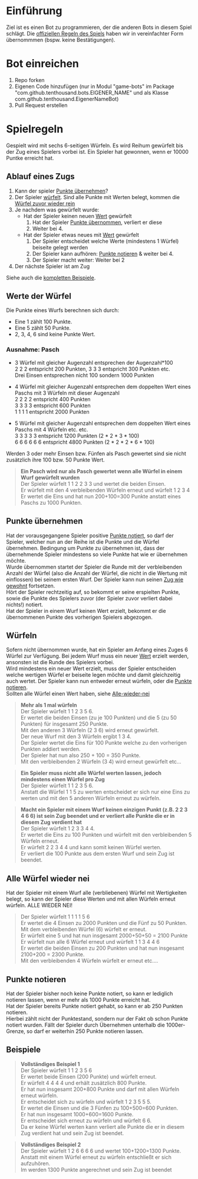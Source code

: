 # Einführung
Ziel ist es einen Bot zu programmieren, der die anderen Bots in diesem Spiel schlägt.
Die [offiziellen Regeln des Spiels](https://de.wikipedia.org/wiki/Zehntausend_(Spiel)) haben wir in vereinfachter
Form übernommmen (bspw. keine Bestätigungen).


# Bot einreichen
1. Repo forken
2. Eigenen Code hinzufügen (nur in Modul "game-bots" im Package "com.github.tenthousand.bots.EIGENER_NAME" und als
   Klasse com.github.tenthousand.EigenerNameBot)
3. Pull Request erstellen


# Spielregeln
Gespielt wird mit sechs 6-seitigen Würfeln.
Es wird Reihum gewürfelt bis der Zug eines Spielers vorbei ist.
Ein Spieler hat gewonnen, wenn er 10000 Puntke erreicht hat.

## <a name="turn">Ablauf eines Zugs
1. Kann der spieler [Punkte übernehmen](#adopt)?
2. Der Spieler [würfelt](#roll).
   Sind alle Punkte mit Werten belegt, kommen die [Würfel zuvor wieder rein](#alle-wieder-nei)
3. Je nachdem was gewürfelt wurde:
    * Hat der Spieler keinen neuen [Wert](#dice-values) gewürfelt
        1. Hat der Spieler [Punkte übernommen](#adopt), verliert er diese
        2. Weiter bei 4.
    * Hat der Spieler etwas neues mit [Wert](#dice-values) gewürfelt
        1. Der Spieler entscheidet welche Werte (mindestens 1 Würfel) beiseite gelegt werden
        2. Der Spieler kann aufhören: [Punkte notieren](#get-points) & weiter bei 4.
        3. Der Spieler macht weiter: Weiter bei 2
4. Der nächste Spieler ist am Zug

Siehe auch die [kompletten Beispiele](#samples).

## <a name="dice-values">Werte der Würfel
Die Punkte eines Wurfs berechnen sich durch:

* Eine 1 zählt 100 Punkte.
* Eine 5 zählt 50 Punkte.
* 2, 3, 4, 6 sind keine Punkte Wert.

### Ausnahme: Pasch
* 3 Würfel mit gleicher Augenzahl entsprechen der Augenzahl*100  
  2 2 2 entspricht 200 Punkten, 3 3 3 entspricht 300 Punkten etc.  
  Drei Einsen entsprechen nicht 100 sondern 1000 Punkten

* 4 Würfel mit gleicher Augenzahl entsprechen dem doppelten Wert eines Paschs mit 3 Würfeln mit dieser Augenzahl  
  2 2 2 2 entspricht 400 Punkten  
  3 3 3 3 entspricht 600 Punkten  
  1 1 1 1 entspricht 2000 Punkten

* 5 Würfel mit gleicher Augenzahl entsprechen dem doppelten Wert eines Paschs mit 4 Würfeln etc. etc.  
  3 3 3 3 3 entspricht 1200 Punkten (2 * 2 * 3 * 100)  
  6 6 6 6 6 6 entspricht 4800 Punkten (2 * 2 * 2 * 6 * 100) 

Werden 3 oder mehr Einsen bzw. Fünfen als Pasch gewertet sind sie nicht zusätzlich ihre 100 bzw. 50 Punkte Wert.

> **Ein Pasch wird nur als Pasch gewertet wenn alle Würfel in einem Wurf gewürfelt wurden**  
> Der Spieler würfelt 1 1 2 2 3 3 und wertet die beiden Einsen.  
> Er würfelt mit den 4 verbleibenden Würfeln erneut und würfelt 1 2 3 4  
> Er wertet die Eins und hat nun 200+100=300 Punkte anstatt eines Paschs zu 1000 Punkten.

## <a name="adopt">Punkte übernehmen
Hat der vorausgegangene Spieler positive [Punkte notiert](#get-points), so darf der Spieler, welcher nun an der Reihe
ist die Punkte und die Würfel übernehmen. Bedingung um Punkte zu übernehmen ist, dass der übernehmende Spieler
mindestens so viele Punkte hat wie er übernehmen möchte.  
Wurde übernommen startet der Spieler die Runde mit der verbleibenden Anzahl der Würfel (also die Anzahl der Würfel,
die nicht in die Wertung mit einflossen) bei seinem ersten Wurf. Der Spieler kann nun seinen [Zug wie gewohnt](#turn)
fortsetzen.  
Hört der Spieler rechtzeitig auf, so bekommt er seine erspielten Punkte, sowie die Punkte des Spielers zuvor (der
Spieler zuvor verliert dabei nichts!) notiert.  
Hat der Spieler in einem Wurf keinen Wert erzielt, bekommt er die übernommenen Punkte des vorherigen
Spielers abgezogen.

## <a name="roll">Würfeln
Sofern nicht übernommen wurde, hat ein Spieler am Anfang eines Zuges 6 Würfel zur Verfügung. Bei jedem Wurf muss ein 
neuer [Wert](#dice-values) erzielt werden, ansonsten ist die Runde des Spielers vorbei.    
Wird mindestens ein neuer Wert erzielt, muss der Spieler entscheiden welche wertigen Würfel er beiseite legen
möchte und damit gleichzeitig auch wertet. Der Spieler kann nun entweder erneut würfeln, oder die
[Punkte notieren](#get-points).  
Sollten alle Würfel einen Wert haben, siehe [Alle-wieder-nei](#alle-wieder-nei)

> **Mehr als 1 mal würfeln**  
> Der Spieler würfelt 1 1 2 3 5 6.  
> Er wertet die beiden Einsen (zu je 100 Punkten) und die 5 (zu 50 Punkten) für insgesamt 250 Punkte.  
> Mit den anderen 3 Würfeln (2 3 6) wird erneut gewürfelt.  
> Der neue Wurf mit den 3 Würfeln ergibt 1 3 4.  
> Der Spieler wertet die Eins für 100 Punkte welche zu den vorherigen Punkten addiert werden.  
> Der Spieler hat nun also 250 + 100 = 350 Punkte.  
> Mit den verbleibenden 2 Würfeln (3 4) wird erneut gewürfelt etc...

> **Ein Spieler muss nicht alle Würfel werten lassen, jedoch mindestens einen Würfel pro Zug**  
> Der Spieler würfelt 1 1 2 3 5 6.  
> Anstatt die Würfel 1 1 5 zu werten entscheidet er sich nur eine Eins zu werten und mit den 5 anderen Würfeln erneut zu würfeln.

> **Macht ein Spieler mit einem Wurf keinen einzigen Punkt (z.B. 2 2 3 4 6 6) ist sein Zug beendet und er verliert alle Punkte die er in diesem Zug verdient hat**  
> Der Spieler würfelt 1 2 3 3 4 4.  
> Er wertet die Eins zu 100 Punkten und würfelt mit den verbleibenden 5 Würfeln erneut.  
> Er würfelt 2 2 3 4 4 und kann somit keinen Würfel werten.  
> Er verliert die 100 Punkte aus dem ersten Wurf und sein Zug ist beendet.

## <a name="alle-wieder-nei">Alle Würfel wieder nei
Hat der Spieler mit einem Wurf alle (verbliebenen) Würfel mit Wertigkeiten belegt, so kann der Spieler diese Werten
und mit allen Würfeln erneut würfeln. ALLE WIEDER NEI!

> Der Spieler würfelt 1 1 1 1 5 6  
> Er wertet die 4 Einsen zu 2000 Punkten und die Fünf zu 50 Punkten.  
> Mit dem verbleibenden Würfel (6) würfelt er erneut.  
> Er würfelt eine 5 und hat nun insgesamt 2000+50+50 = 2100 Punkte  
> Er würfelt nun alle 6 Würfel erneut und würfelt 1 1 3 4 4 6  
> Er wertet die beiden Einsen zu 200 Punkten und hat nun insgesamt 2100+200 = 2300 Punkte.  
> Mit den verbleibenden 4 Würfeln würfelt er erneut etc....

## <a name="get-points">Punkte notieren
Hat der Spieler bisher noch keine Punkte notiert, so kann er lediglich notieren lassen, wenn er mehr als 1000 Punkte
erreicht hat.  
Hat der Spieler bereits Punkte notiert gehabt, so kann er ab 250 Punkten notieren.  
Hierbei zählt nicht der Punktestand, sondern nur der Fakt ob schon Punkte notiert wurden. Fällt der Spieler durch
Übernehmen unterhalb die 1000er-Grenze, so darf er weiterhin 250 Punkte notieren lassen.

## <a name="samples">Beispiele

> **Vollständiges Beispiel 1**  
> Der Spieler würfelt 1 1 2 3 5 6  
> Er wertet beide Einsen (200 Punkte) und würfelt erneut.  
> Er würfelt 4 4 4 4 und erhält zusätzlich 800 Punkte.  
> Er hat nun insgesamt 200+800 Punkte und darf mit allen Würfeln erneut würfeln.  
> Er entscheidet sich zu würfeln und würfelt 1 2 3 5 5 5.  
> Er wertet die Einsen und die 3 Fünfen zu 100+500=600 Punkten.  
> Er hat nun insgesamt 1000+600=1600 Punkte.  
> Er entscheidet sich erneut zu würfeln und würfelt 6 6.  
> Da er keine Würfel werten kann verliert alle Punkte die er in diesem Zug verdient hat und sein Zug ist beendet.

> **Vollständiges Beispiel 2**  
> Der Spieler würfelt 1 2 6 6 6 6 und wertet 100+1200=1300 Punkte.  
> Anstatt mit einem Würfel erneut zu würfeln entschließt er sich aufzuhören.  
> Im werden 1300 Punkte angerechnet und sein Zug ist beendet
